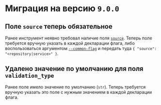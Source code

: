 # Миграция на версию `9.0.0`

## Поле `source` теперь обязательное

Ранее инструмент неявно требовал наличие поля [`source`](../../README.md#Декларация-флага). Теперь поле требуется вручную указать в каждой декларации флага, либо воспользоваться аргументом [`--common-flag`](../../README.md#Аргументы) и передать туда `{ "source": "<repository|service>" }`.

## Удалено значение по умолчанию для поля `validation_type`

Ранее поле имело значение по умолчанию (`str`). Теперь требуется вручную указать это поле с нужным значением в каждой декларации флага.
